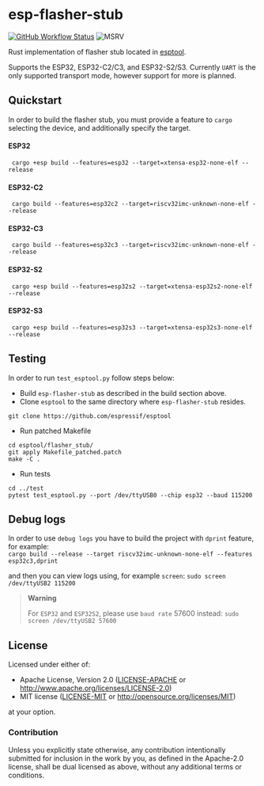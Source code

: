 # esp-flasher-stub

[![GitHub Workflow Status](https://github.com/esp-rs/esp-println/actions/workflows/ci.yml/badge.svg)](https://github.com/esp-rs/esp-println/actions/workflows/ci.yml)
![MSRV](https://img.shields.io/badge/MSRV-1.60-blue?labelColor=1C2C2E&logo=Rust&style=flat-square)

Rust implementation of flasher stub located in [esptool](https://github.com/espressif/esptool/).

Supports the ESP32, ESP32-C2/C3, and ESP32-S2/S3. Currently `UART` is the only supported transport mode, however support for more is planned.

## Quickstart

In order to build the flasher stub, you must provide a feature to `cargo` selecting the device, and additionally specify the target.

#### ESP32

```
 cargo +esp build --features=esp32 --target=xtensa-esp32-none-elf --release
```

#### ESP32-C2

```
 cargo build --features=esp32c2 --target=riscv32imc-unknown-none-elf --release
```

#### ESP32-C3

```
 cargo build --features=esp32c3 --target=riscv32imc-unknown-none-elf --release
```

#### ESP32-S2

```
 cargo +esp build --features=esp32s2 --target=xtensa-esp32s2-none-elf --release
```

#### ESP32-S3

```
 cargo +esp build --features=esp32s3 --target=xtensa-esp32s3-none-elf --release
```

## Testing

In order to run `test_esptool.py` follow steps below:

- Build `esp-flasher-stub` as described in the build section above.
- Clone `esptool` to the same directory where `esp-flasher-stub` resides.

```
git clone https://github.com/espressif/esptool
```

- Run patched Makefile

```
cd esptool/flasher_stub/
git apply Makefile_patched.patch
make -C .
```

- Run tests

```
cd ../test
pytest test_esptool.py --port /dev/ttyUSB0 --chip esp32 --baud 115200
```

## Debug logs

In order to use `debug logs` you have to build the project with `dprint` feature, for example:\
`cargo build --release --target riscv32imc-unknown-none-elf --features esp32c3,dprint`

and then you can view logs using, for example `screen`:
`sudo screen /dev/ttyUSB2 115200`

> **Warning**
>
> For `ESP32` and `ESP32S2`, please use `baud rate` 57600 instead:
> `sudo screen /dev/ttyUSB2 57600`

## License

Licensed under either of:

- Apache License, Version 2.0 ([LICENSE-APACHE](./LICENSE-APACHE) or http://www.apache.org/licenses/LICENSE-2.0)
- MIT license ([LICENSE-MIT](./LICENSE-MIT) or http://opensource.org/licenses/MIT)

at your option.

### Contribution

Unless you explicitly state otherwise, any contribution intentionally submitted for inclusion in
the work by you, as defined in the Apache-2.0 license, shall be dual licensed as above, without
any additional terms or conditions.
